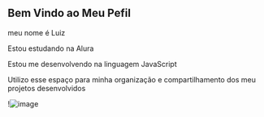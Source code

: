 ## Bem Vindo ao Meu Pefil
meu nome é Luiz 

Estou estudando na Alura

Estou me desenvolvendo na linguagem JavaScript

Utilizo esse espaço para minha organização e compartilhamento dos meu projetos desenvolvidos

!![image](https://github.com/user-attachments/assets/6e91ced7-9b99-4e05-a8b1-3382976bdf5d)
